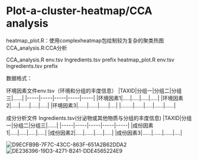 # Plot-a-cluster-heatmap/CCA analysis
heatmap_plot.R：使用complexheatmap包绘制较为复杂的聚类热图
CCA_analysis.R:CCA分析


CCA_analysis.R env.tsv  Ingredients.tsv prefix
heatmap_plot.R env.tsv  Ingredients.tsv prefix




数据格式：



环境因素文件env.tsv（环境和分组的丰度信息）
|TAXID|分组一|分组二|分组三|......|
|-----|-----|-----|-----|-----|
|环境因素1|.....|.....|.....|.....|
|环境因素2|.....|......|.....|.....|
|环境因素3|......|......|......|....|
|........|......|.....|......|......|
 
成分分析文件 Ingredients.tsv(分泌物或其他物质与分组的丰度信息)
|TAXID|分组一|分组二|分组三|......|
|-----|-----|-----|-----|-----|
|成份因素1|.....|.....|.....|.....|
|成份因素2|.....|......|.....|.....|
|成份因素3|......|......|......|....|



![D9ECFB9B-7F7C-43CC-863F-651A2B62DDA2](https://user-images.githubusercontent.com/61085371/175490640-8fc6248c-4238-4aa2-9eb2-9c00664f31f6.png)
![DE236396-19D3-4271-B241-DDE4565224E9](https://user-images.githubusercontent.com/61085371/175500972-ef82065b-3aae-4d15-9575-70f23f9fdb71.png)

